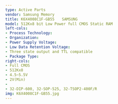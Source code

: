 ```yaml
---
type: Active Parts
vendor: Samsung Memory
title: K6X4008C1F-GB55　　SAMSUNG
model: 512Kx8 bit Low Power full CMOS Static RAM
left-cols: 
- Process Technology: 
- Organization: 
- Power Supply Voltage: 
- Low Data Retention Voltage: 
- Three state output and TTL compatible
- Package Type: 
right-cols: 
- Full CMOS 
- 512Kx8
- 4.5~5.5V 
- 2V(Min)
-
- 32-DIP-600, 32-SOP-525, 32-TSOP2-400F/R
img: K6X4008C1F-GB55.jpg
---
```

